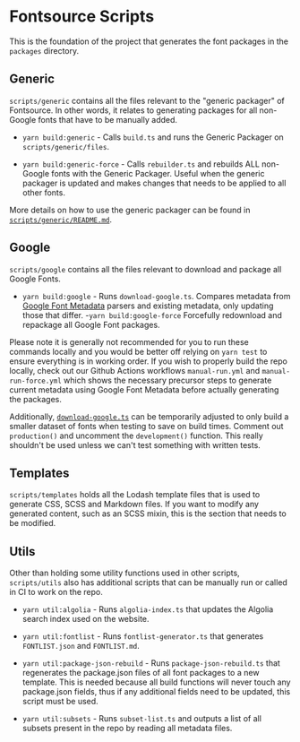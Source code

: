 # Fontsource Scripts

This is the foundation of the project that generates the font packages in the `packages` directory.

## Generic

`scripts/generic` contains all the files relevant to the "generic packager" of Fontsource. In other words, it relates to generating packages for all non-Google fonts that have to be manually added.

- `yarn build:generic` - Calls `build.ts` and runs the Generic Packager on `scripts/generic/files`.

- `yarn build:generic-force` - Calls `rebuilder.ts` and rebuilds ALL non-Google fonts with the Generic Packager. Useful when the generic packager is updated and makes changes that needs to be applied to all other fonts.

More details on how to use the generic packager can be found in [`scripts/generic/README.md`](https://github.com/fontsource/fontsource/blob/main/scripts/generic/README.md).

## Google

`scripts/google` contains all the files relevant to download and package all Google Fonts.

- `yarn build:google` - Runs `download-google.ts`. Compares metadata from [Google Font Metadata](https://github.com/fontsource/google-font-metadata) parsers and existing metadata, only updating those that differ. -`yarn build:google-force` Forcefully redownload and repackage all Google Font packages.

Please note it is generally not recommended for you to run these commands locally and you would be better off relying on `yarn test` to ensure everything is in working order. If you wish to properly build the repo locally, check out our Github Actions workflows `manual-run.yml` and `manual-run-force.yml` which shows the necessary precursor steps to generate current metadata using Google Font Metadata before actually generating the packages.

Additionally, [`download-google.ts`](https://github.com/fontsource/fontsource/blob/main/scripts/google/download-google.ts#L40) can be temporarily adjusted to only build a smaller dataset of fonts when testing to save on build times. Comment out `production()` and uncomment the `development()` function. This really shouldn't be used unless we can't test something with written tests.

## Templates

`scripts/templates` holds all the Lodash template files that is used to generate CSS, SCSS and Markdown files. If you want to modify any generated content, such as an SCSS mixin, this is the section that needs to be modified.

## Utils

Other than holding some utility functions used in other scripts, `scripts/utils` also has additional scripts that can be manually run or called in CI to work on the repo.

- `yarn util:algolia` - Runs `algolia-index.ts` that updates the Algolia search index used on the website.

- `yarn util:fontlist` - Runs `fontlist-generator.ts` that generates `FONTLIST.json` and `FONTLIST.md`.

- `yarn util:package-json-rebuild` - Runs `package-json-rebuild.ts` that regenerates the package.json files of all font packages to a new template. This is needed because all build functions will never touch any package.json fields, thus if any additional fields need to be updated, this script must be used.

- `yarn util:subsets` - Runs `subset-list.ts` and outputs a list of all subsets present in the repo by reading all metadata files.
